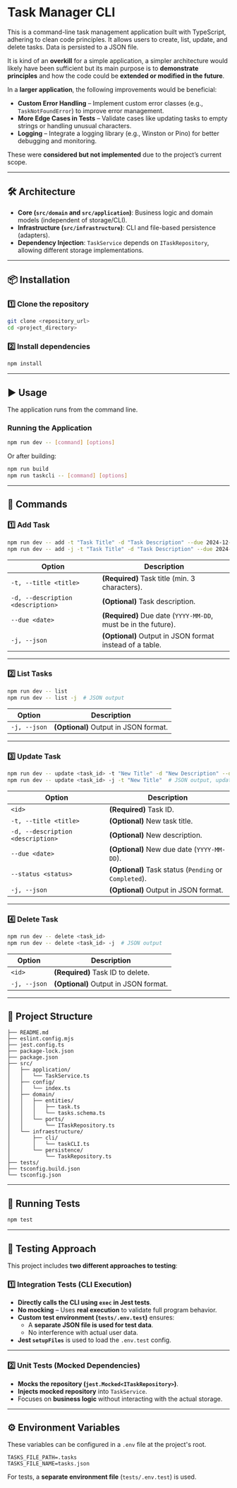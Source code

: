 # **Task Manager CLI**

This is a command-line task management application built with TypeScript, adhering to clean code principles. It allows users to create, list, update, and delete tasks. Data is persisted to a JSON file.

It is kind of an **overkill** for a simple application, a simpler architecture would likely have been sufficient but its main purpose is to **demonstrate principles** and how the code could be **extended or modified in the future**.  

In a **larger application**, the following improvements would be beneficial:

- **Custom Error Handling** – Implement custom error classes (e.g., `TaskNotFoundError`) to improve error management.
- **More Edge Cases in Tests** – Validate cases like updating tasks to empty strings or handling unusual characters.
- **Logging** – Integrate a logging library (e.g., Winston or Pino) for better debugging and monitoring.

These were **considered but not implemented** due to the project’s current scope.

---

## **🛠 Architecture**

- **Core (`src/domain` and `src/application`)**: Business logic and domain models (independent of storage/CLI).
- **Infrastructure (`src/infrastructure`)**: CLI and file-based persistence (adapters).
- **Dependency Injection**: `TaskService` depends on `ITaskRepository`, allowing different storage implementations.

---

## **📦 Installation**
### **1️⃣ Clone the repository**
```bash
git clone <repository_url>
cd <project_directory>
```

### **2️⃣ Install dependencies**
```bash
npm install
```

---

## **▶ Usage**
The application runs from the command line.

### **Running the Application**
```bash
npm run dev -- [command] [options]
```

Or after building:

```bash
npm run build
npm run taskcli -- [command] [options]
```

---

## **📝 Commands**
### **1️⃣ Add Task**
```bash
npm run dev -- add -t "Task Title" -d "Task Description" --due 2024-12-31
npm run dev -- add -j -t "Task Title" -d "Task Description" --due 2024-12-31  # JSON output
```
| Option | Description |
|--------|-------------|
| `-t, --title <title>` | **(Required)** Task title (min. 3 characters). |
| `-d, --description <description>` | **(Optional)** Task description. |
| `--due <date>` | **(Required)** Due date (`YYYY-MM-DD`, must be in the future). |
| `-j, --json` | **(Optional)** Output in JSON format instead of a table. |

---

### **2️⃣ List Tasks**
```bash
npm run dev -- list
npm run dev -- list -j  # JSON output
```

| Option | Description |
|--------|-------------|
| `-j, --json` | **(Optional)** Output in JSON format. |

---

### **3️⃣ Update Task**
```bash
npm run dev -- update <task_id> -t "New Title" -d "New Description" --due 2025-01-15 --status Completed
npm run dev -- update <task_id> -j -t "New Title"  # JSON output, update only title
```

| Option | Description |
|--------|-------------|
| `<id>` | **(Required)** Task ID. |
| `-t, --title <title>` | **(Optional)** New task title. |
| `-d, --description <description>` | **(Optional)** New description. |
| `--due <date>` | **(Optional)** New due date (`YYYY-MM-DD`). |
| `--status <status>` | **(Optional)** Task status (`Pending` or `Completed`). |
| `-j, --json` | **(Optional)** Output in JSON format. |

---

### **4️⃣ Delete Task**
```bash
npm run dev -- delete <task_id>
npm run dev -- delete <task_id> -j  # JSON output
```

| Option | Description |
|--------|-------------|
| `<id>` | **(Required)** Task ID to delete. |
| `-j, --json` | **(Optional)** Output in JSON format. |

---

## **📂 Project Structure**
```
├── README.md
├── eslint.config.mjs
├── jest.config.ts
├── package-lock.json
├── package.json
├── src/
│   ├── application/
│   │   └── TaskService.ts
│   ├── config/
│   │   └── index.ts
│   ├── domain/
│   │   ├── entities/
│   │   │   ├── task.ts
│   │   │   └── tasks.schema.ts
│   │   └── ports/
│   │       └── ITaskRepository.ts
│   └── infraestructure/
│       ├── cli/
│       │   └── taskCLI.ts
│       └── persistence/
│           └── TaskRepository.ts
├── tests/
├── tsconfig.build.json
└── tsconfig.json
```

---

## **🧪 Running Tests**
```bash
npm test
```

---

## **🔬 Testing Approach**
This project includes **two different approaches to testing**:

### **1️⃣ Integration Tests (CLI Execution)**
- **Directly calls the CLI using `exec` in Jest tests**.
- **No mocking** – Uses **real execution** to validate full program behavior.
- **Custom test environment (`tests/.env.test`)** ensures:
  - A **separate JSON file is used for test data**.
  - No interference with actual user data.
- **Jest `setupFiles`** is used to load the `.env.test` config.

---

### **2️⃣ Unit Tests (Mocked Dependencies)**
- **Mocks the repository (`jest.Mocked<ITaskRepository>`)**.
- **Injects mocked repository** into `TaskService`.
- Focuses on **business logic** without interacting with the actual storage.

---

## **⚙ Environment Variables**
These variables can be configured in a `.env` file at the project's root.

```
TASKS_FILE_PATH=.tasks
TASKS_FILE_NAME=tasks.json
```

For tests, a **separate environment file** (`tests/.env.test`) is used.
